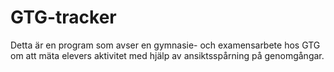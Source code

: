 # GTG-tracker
Detta är en program som avser en gymnasie- och examensarbete hos GTG om att mäta elevers aktivitet med hjälp av ansiktsspårning på genomgångar. 
